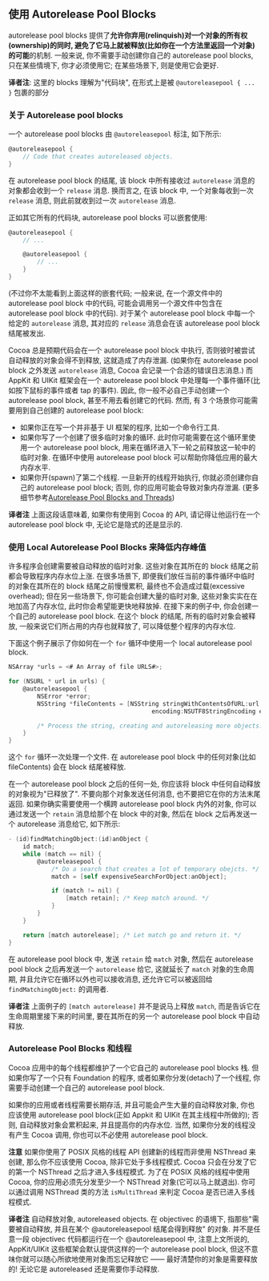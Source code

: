 ## 使用 Autorelease Pool Blocks

[原文]:https://developer.apple.com/library/archive/documentation/Cocoa/Conceptual/MemoryMgmt/Articles/mmAutoreleasePools.html

autorelease pool blocks 提供了**允许你弃用(relinquish)对一个对象的所有权(ownership)的同时, 避免了它马上就被释放(比如你在一个方法里返回一个对象)的可能**的机制. 一般来说, 你不需要手动创建你自己的 autorelease pool blocks, 只在某些情境下, 你才必须使用它; 在某些场景下, 则是使用它会更好.

**译者注**: 这里的 blocks 理解为"代码块", 在形式上是被 `@autoreleasepool { ... }` 包裹的部分

### 关于 Autorelease pool blocks

一个 autorelease pool blocks 由 `@autoreleasepool` 标注, 如下所示:

```objectivec
@autoreleasepool {
    // Code that creates autoreleased objects.
}
```

在 autorelease pool block 的结尾, 该 block 中所有接收过 `autorelease` 消息的对象都会收到一个 `release` 消息. 换而言之, 在该 block 中, 一个对象每收到一次 `release` 消息, 则此前就收到过一次 `autorelease` 消息.

正如其它所有的代码块, autorelease pool blocks 可以嵌套使用:

```objectivec
@autoreleasepool {
    // ...

    @autoreleasepool {
        // ...
    }
}
```

(不过你不太能看到上面这样的嵌套代码; 一般来说, 在一个源文件中的 autorelease pool block 中的代码, 可能会调用另一个源文件中包含在 autorelease pool block 中的代码). 对于某个 autorelease pool block 中每一个给定的 `autorelease` 消息, 其对应的 `release` 消息会在该 autorelease pool block 结尾被发出.

Cocoa 总是预期代码会在一个 autorelease pool block 中执行, 否则彼时被尝试自动释放的对象会得不到释放, 这就造成了内存泄漏. (如果你在 autorelease pool block 之外发送 `autorelease` 消息, Cocoa 会记录一个合适的错误日志消息.) 而 AppKit 和 UIKit 框架会在一个 autorelease pool block 中处理每一个事件循环(比如按下鼠标的事件或者 tap 的事件). 因此, 你一般不必自己手动创建一个 autorelease pool block, 甚至不用去看创建它的代码. 然而, 有 3 个场景你可能需要用到自己创建的 autorelease pool block:

- 如果你正在写一个并非基于 UI 框架的程序, 比如一个命令行工具.
- 如果你写了一个创建了很多临时对象的循环. 此时你可能需要在这个循环里使用一个 autorelease pool block, 用来在循环进入下一轮之前释放这一轮中的临时对象. 在循环中使用 autorelease pool block 可以帮助你降低应用的最大内存水平.
- 如果你开(spawn)了第二个线程. 一旦新开的线程开始执行, 你就必须创建你自己的 autorelease pool block; 否则, 你的应用可能会导致对象内存泄漏. (更多细节参考[Autorelease Pool Blocks and Threads](https://developer.apple.com/library/archive/documentation/Cocoa/Conceptual/MemoryMgmt/Articles/mmAutoreleasePools.html#//apple_ref/doc/uid/20000047-1041876))

**译者注** 上面这段话意味着, 如果你有使用到 Cocoa 的 API, 请记得让他运行在一个 autorelease pool block 中, 无论它是隐式的还是显示的.

### 使用 Local Autorelease Pool Blocks 来降低内存峰值

许多程序会创建需要被自动释放的临时对象. 这些对象在其所在的 block 结尾之前都会导致程序内存水位上涨. 在很多场景下, 即便我们放任当前的事件循环中临时的对象在其所在的 block 结尾之前慢慢累积, 最终也不会造成过载(excessive overhead); 但在另一些场景下, 你可能会创建大量的临时对象, 这些对象实实在在地加高了内存水位, 此时你会希望能更快地释放掉. 在接下来的例子中, 你会创建一个自己的 autorelease pool block. 在这个 block 的结尾, 所有的临时对象会被释放, 一般来说它们所占用的内存也就释放了, 可以降低整个程序的内存水位.

下面这个例子展示了你如何在一个 `for` 循环中使用一个 local autorelease pool block.

```objectivec
NSArray *urls = <# An Array of file URLS#>;

for (NSURL * url in urls) {
    @autoreleasepool {
        NSError *error;
        NSString *fileContents = [NSString stringWithContentsOfURL:url
                                        encoding:NSUTF8StringEncoding error:&error];

        /* Process the string, creating and autoreleasing more objects. */
    }
}
```

这个 `for` 循环一次处理一个文件. 在 autorelease pool block 中的任何对象(比如 fileContents) 会在 block 结尾被释放.

在一个 autorelease pool block 之后的任何一处, 你应该将 block 中任何自动释放的对象视为"已释放了". 不要向那个对象发送任何消息, 也不要把它在你的方法末尾返回. 如果你确实需要使用一个横跨 autorelease pool block 内外的对象, 你可以通过发送一个 `retain` 消息给那个在 block 中的对象, 然后在 block 之后再发送一个 autorelease 消息给它, 如下所示:

```objectivec
- (id)findMatchingObject:(id)anObject {
    id match;
    while (match == nil) {
        @autoreleasepool {
            /* Do a search that creates a lot of temporary obejcts. */
            match = [self expensiveSearchForObject:anObject];

            if (match != nil) {
                [match retain]; /* Keep match around. */
            }
        }
    }

    return [match autorelease]; /* Let match go and return it. */
}
```

在 autorelease pool block 中, 发送 `retain` 给 `match` 对象, 然后在 autorelease pool block 之后再发送一个 `autorelease` 给它, 这就延长了 `match` 对象的生命周期, 并且允许它在循环以外也可以接收消息, 还允许它可以被返回给 `findMatchingObject:` 的调用者.

**译者注** 上面例子的 `[match autorelease]` 并不是说马上释放 `match`, 而是告诉它在生命周期里接下来的时间里, 要在其所在的另一个 autorelease pool block 中自动释放.

### Autorelease Pool Blocks 和线程

Cocoa 应用中的每个线程都维护了一个它自己的 autorelease pool blocks 栈. 但如果你写了一个只有 Foundation 的程序, 或者如果你分发(detach)了一个线程, 你需要手动创建一个自己的 autorelease pool block.

如果你的应用或者线程需要长期存活, 并且可能会产生大量的自动释放对象, 你也应该使用 autorelease pool block(正如 Appkit 和 UIKit 在其主线程中所做的); 否则, 自动释放对象会累积起来, 并且提高你的内存水位. 当然, 如果你分发的线程没有产生 Cocoa 调用, 你也可以不必使用 autorelease pool block.

**注意** 如果你使用了 POSIX 风格的线程 API 创建新的线程而非使用 NSThread 来创建, 那么你不应该使用 Cocoa, 除非它处于多线程模式. Cocoa 只会在分发了它的第一个 NSThread 之后才进入多线程模式. 为了在 POSIX 风格的线程中使用 Cocoa, 你的应用必须先分发至少一个 NSThread 对象(它可以马上就退出). 你可以通过调用 NSThread 类的方法 `isMultiThread` 来判定 Cocoa 是否已进入多线程模式.

**译者注** 自动释放对象, autoreleased objects. 在 objectivec 的语境下, 指那些"需要被自动释放, 并且在某个 @autoreleasepool 结尾会得到释放" 的对象. 并不是任意一段 objectivec 代码都运行在一个 @autoreleasepool 中, 注意上文所说的, AppKit/UIKit 这些框架会默认提供这样的一个 autorelease pool block, 但这不意味你就可以随心所欲地使用对象而忘记释放它 —— 最好清楚你的对象是需要释放的! 无论它是 autoreleased 还是需要你手动释放.
